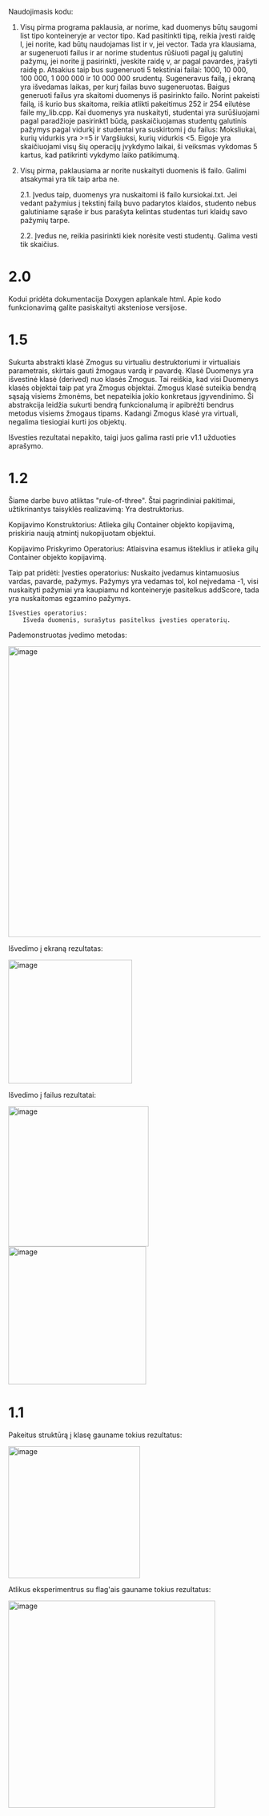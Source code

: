 Naudojimasis kodu:
1. Visų pirma programa paklausia, ar norime, kad duomenys būtų saugomi list tipo konteineryje ar vector tipo. Kad pasitinkti tipą, reikia įvesti raidę l, jei norite, kad būtų naudojamas list ir v, jei vector. Tada yra klausiama, ar sugeneruoti failus ir ar norime studentus rūšiuoti pagal jų galutinį pažymų, jei norite jį pasirinkti, įveskite raidę v, ar pagal pavardes, įrašyti raidę p. Atsakius taip bus sugeneruoti 5 tekstiniai failai: 1000, 10 000, 100 000, 1 000 000 ir 10 000 000 srudentų. Sugeneravus failą, į ekraną yra išvedamas laikas, per kurį failas buvo sugeneruotas. Baigus generuoti failus yra skaitomi duomenys iš pasirinkto failo. Norint pakeisti failą, iš kurio bus skaitoma, reikia atlikti pakeitimus 252 ir 254 eilutėse faile my_lib.cpp. Kai duomenys yra nuskaityti, studentai yra surūšiuojami pagal paradžioje pasirinkt1 būdą, paskaičiuojamas studentų galutinis pažymys pagal vidurkį ir studentai yra suskirtomi į du failus: Moksliukai, kurių vidurkis yra >=5 ir Vargšiuksi, kurių vidurkis <5. Eigoje yra skaičiuojami visų šių operacijų įvykdymo laikai, ši veiksmas vykdomas 5 kartus, kad patikrinti vykdymo laiko patikimumą.

   
2. Visų pirma, paklausiama ar norite nuskaityti duomenis iš failo. Galimi atsakymai yra tik taip arba ne.
   
     2.1. Įvedus taip, duomenys yra nuskaitomi iš failo kursiokai.txt. Jei vedant pažymius į tekstinį failą buvo padarytos klaidos,   studento nebus galutiniame sąraše ir bus parašyta kelintas studentas turi klaidų savo pažymių tarpe.
   
     2.2. Įvedus ne, reikia pasirinkti kiek norėsite vesti studentų. Galima vesti tik skaičius.

# 2.0

Kodui pridėta dokumentacija Doxygen aplankale html. Apie kodo funkcionavimą galite pasiskaityti aksteniose versijose.

# 1.5

Sukurta abstrakti klasė Zmogus su virtualiu destruktoriumi ir virtualiais parametrais, skirtais gauti žmogaus vardą ir pavardę. Klasė Duomenys yra išvestinė klasė (derived) nuo klasės Zmogus. Tai reiškia, kad visi Duomenys klasės objektai taip pat yra Zmogus objektai. Zmogus klasė suteikia bendrą sąsają visiems žmonėms, bet nepateikia jokio konkretaus įgyvendinimo. Ši abstrakcija leidžia sukurti bendrą funkcionalumą ir apibrėžti bendrus metodus visiems žmogaus tipams. Kadangi Zmogus klasė yra virtuali, negalima tiesiogiai kurti jos objektų.

Išvesties rezultatai nepakito, taigi juos galima rasti prie v1.1 užduoties aprašymo.

# 1.2
Šiame darbe buvo atliktas "rule-of-three". Štai pagrindiniai pakitimai, užtikrinantys taisyklės realizavimą:
Yra destruktorius.

Kopijavimo Konstruktorius: 
    Atlieka gilų Container objekto kopijavimą, priskiria naują atmintį nukopijuotam objektui. 

Kopijavimo Priskyrimo Operatorius: 
    Atlaisvina esamus išteklius ir atlieka gilų Container objekto kopijavimą. 


Taip pat pridėti:
    Įvesties operatorius:
        Nuskaito įvedamus kintamuosius vardas, pavarde, pažymys. Pažymys yra vedamas tol, kol neįvedama -1, visi nuskaityti pažymiai yra kaupiamu nd konteineryje pasitelkus          addScore, tada yra nuskaitomas egzamino pažymys.
        
    Išvesties operatorius: 
        Išveda duomenis, surašytus pasitelkus įvesties operatorių. 


Pademonstruotas įvedimo metodas:

<img width="580" alt="image" src="https://github.com/ElenaSutkute/V1.1/assets/145843117/43fcade5-3de3-42c8-9b4c-73f6ae1429ae">


Išvedimo į ekraną rezultatas:

<img width="247" alt="image" src="https://github.com/ElenaSutkute/V1.1/assets/145843117/9b049850-586c-46c3-8959-b402d51d7d3b">

Išvedimo į failus rezultatai:

<img width="280" alt="image" src="https://github.com/ElenaSutkute/V1.1/assets/145843117/5a56c8cb-790e-434b-938b-5996f407d785">   <img width="275" alt="image" src="https://github.com/ElenaSutkute/V1.1/assets/145843117/5c71c8ef-d95f-4931-8666-de802715941d">

# 1.1

Pakeitus struktūrą į klasę gauname tokius rezultatus:

<img width="263" alt="image" src="https://github.com/ElenaSutkute/V1.1/assets/145843117/dc78d3a9-13cf-4107-97e8-6046adae016f">

Atlikus eksperimentrus su flag'ais gauname tokius rezultatus:

<img width="413" alt="image" src="https://github.com/ElenaSutkute/V1.1/assets/145843117/592b8d41-3f77-46db-b9c7-a544ce481dd9">
